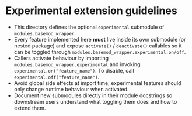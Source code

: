 # Experimental extension guidelines

- This directory defines the optional `experimental` submodule of `modules.basemod_wrapper`.
- Every feature implemented here **must** live inside its own submodule (or
  nested package) and expose `activate()` / `deactivate()` callables so it can
  be toggled through `modules.basemod_wrapper.experimental.on/off`.
- Callers activate behaviour by importing `modules.basemod_wrapper.experimental`
  and invoking `experimental.on("feature_name")`. To disable, call
  `experimental.off("feature_name")`.
- Avoid global side effects at import time; experimental features should only
  change runtime behaviour when activated.
- Document new submodules directly in their module docstrings so downstream
  users understand what toggling them does and how to extend them.
